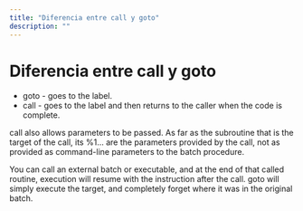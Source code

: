 ```yaml
---
title: "Diferencia entre call y goto"
description: ""
---
```


# Diferencia entre call y goto

* goto - goes to the label.
* call - goes to the label and then returns to the caller when the code is complete.

call also allows parameters to be passed. As far as the subroutine that is the target of the call, its %1... are the parameters provided by the call, not as provided as command-line parameters to the batch procedure.  

You can call an external batch or executable, and at the end of that called routine, execution will resume with the instruction after the call. goto will simply execute the target, and completely forget where it was in the original batch.  
